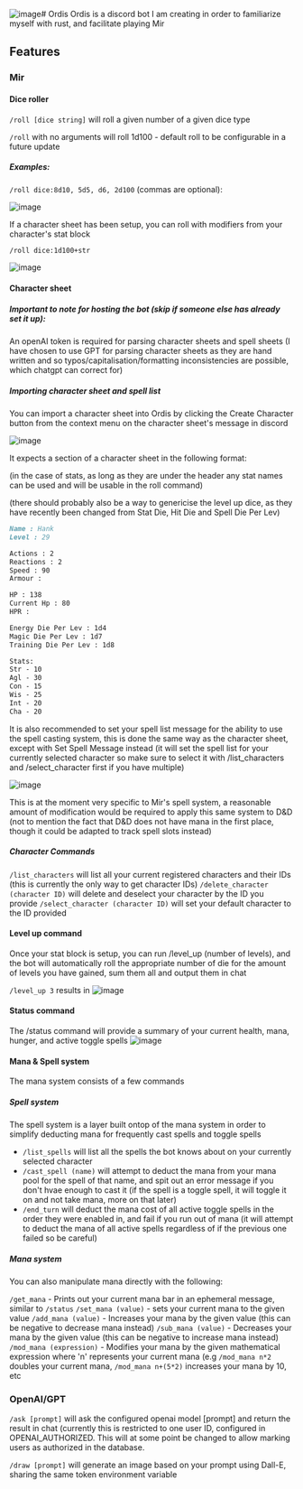 ![image](https://github.com/user-attachments/assets/66794d5b-328b-4d97-b181-cdc234eaad1c)# Ordis
Ordis is a discord bot I am creating in order to familiarize myself with rust, and facilitate playing Mir

## Features

### Mir

#### Dice roller

`/roll [dice string]` will roll a given number of a given dice type

`/roll` with no arguments will roll 1d100 - default roll to be configurable in a future update

##### Examples:

`/roll dice:8d10, 5d5, d6, 2d100` (commas are optional):

![image](https://github.com/user-attachments/assets/913325ac-e774-48a3-921a-92040bc96bac)

If a character sheet has been setup, you can roll with modifiers from your character's stat block

`/roll dice:1d100+str`

![image](https://github.com/user-attachments/assets/fc479b6a-4b2d-4ecd-a028-3d80681f8c7f)

#### Character sheet

##### Important to note for hosting the bot (skip if someone else has already set it up):

An openAI token is required for parsing character sheets and spell sheets
(I have chosen to use GPT for parsing character sheets as they are hand written and so typos/capitalisation/formatting inconsistencies are possible, which chatgpt can correct for)

##### Importing character sheet and spell list

You can import a character sheet into Ordis by clicking the Create Character button from the context menu on the character sheet's message in discord

![image](https://github.com/user-attachments/assets/1cee918d-f3a7-4cfe-994f-0789db13dea2)

It expects a section of a character sheet in the following format:

(in the case of stats, as long as they are under the header any stat names can be used and will be usable in the roll command)

(there should probably also be a way to genericise the level up dice, as they have recently been changed from Stat Die, Hit Die and Spell Die Per Lev)

```markdown
Name : Hank
Level : 29

Actions : 2
Reactions : 2
Speed : 90
Armour :

HP : 138
Current Hp : 80
HPR :

Energy Die Per Lev : 1d4
Magic Die Per Lev : 1d7
Training Die Per Lev : 1d8

Stats:
Str - 10
Agl - 30
Con - 15
Wis - 25
Int - 20
Cha - 20
```

It is also recommended to set your spell list message for the ability to use the spell casting system, this is done the same way as the character sheet, except with Set Spell Message instead
(it will set the spell list for your currently selected character so make sure to select it with /list_characters and /select_character first if you have multiple)

![image](https://github.com/user-attachments/assets/ee1ab4ab-58a9-42ac-b822-cc2e4619258f)

This is at the moment very specific to Mir's spell system, a reasonable amount of modification would be required to apply this same system to D&D
(not to mention the fact that D&D does not have mana in the first place, though it could be adapted to track spell slots instead)

##### Character Commands

`/list_characters` will list all your current registered characters and their IDs (this is currently the only way to get character IDs)
`/delete_character (character ID)` will delete and deselect your character by the ID you provide
`/select_character (character ID)` will set your default character to the ID provided

#### Level up command

Once your stat block is setup, you can run /level_up (number of levels), and the bot will automatically roll the appropriate number of die for the amount of levels you have gained, sum them all and output them in chat

`/level_up 3` results in
![image](https://github.com/user-attachments/assets/c83e5120-ca0d-4d67-8897-21e9ee71c437)

#### Status command

The /status command will provide a summary of your current health, mana, hunger, and active toggle spells
![image](https://github.com/user-attachments/assets/27cc95ae-51e8-48da-92ef-353076aef16f)

#### Mana & Spell system

The mana system consists of a few commands

##### Spell system

The spell system is a layer built ontop of the mana system in order to simplify deducting mana for frequently cast spells and toggle spells

- `/list_spells` will list all the spells the bot knows about on your currently selected character
- `/cast_spell (name)` will attempt to deduct the mana from your mana pool for the spell of that name, and spit out an error message if you don't hvae enough to cast it (if the spell is a toggle spell, it will toggle it on and not take mana, more on that later)
- `/end_turn` will deduct the mana cost of all active toggle spells in the order they were enabled in, and fail if you run out of mana (it will attempt to deduct the mana of all active spells regardless of if the previous one failed so be careful)

##### Mana system

You can also manipulate mana directly with the following:

`/get_mana` - Prints out your current mana bar in an ephemeral message, similar to `/status`
`/set_mana (value)` - sets your current mana to the given value
`/add_mana (value)` - Increases your mana by the given value (this can be negative to decrease mana instead)
`/sub_mana (value)` - Decreases your mana by the given value (this can be negative to increase mana instead)
`/mod_mana (expression)` - Modifies your mana by the given mathematical expression where 'n' represents your current mana (e.g `/mod_mana n*2` doubles your current mana, `/mod_mana n+(5*2)` increases your mana by 10, etc

### OpenAI/GPT

`/ask [prompt]` will ask the configured openai model [prompt] and return the result in chat (currently this is restricted to one user ID, configured in OPENAI_AUTHORIZED. This will at some point be changed to allow marking users as authorized in the database.

`/draw [prompt]` will generate an image based on your prompt using Dall-E, sharing the same token environment variable
